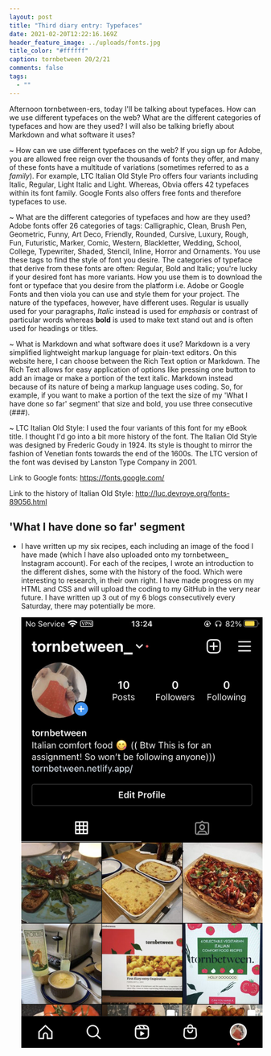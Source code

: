 ```yaml
---
layout: post
title: "Third diary entry: Typefaces"
date: 2021-02-20T12:22:16.169Z
header_feature_image: ../uploads/fonts.jpg
title_color: "#ffffff"
caption: tornbetween 20/2/21
comments: false
tags:
  - ""
---
```

Afternoon tornbetween-ers, today I'll be talking about typefaces. How can we use different typefaces on the web? What are the different categories of typefaces and how are they used? I will also be talking briefly about Markdown and what software it uses? 

~ How can we use different typefaces on the web? If you sign up for Adobe, you are allowed free reign over the thousands of fonts they offer, and many of these fonts have a multitude of variations (sometimes referred to as a *family*). For example, LTC Italian Old Style Pro offers four variants including Italic, Regular, Light Italic and Light. Whereas, Obvia offers 42 typefaces within its font family. Google Fonts also offers free fonts and therefore typefaces to use. 

~ What are the different categories of typefaces and how are they used? Adobe fonts offer 26 categories of tags: Calligraphic, Clean, Brush Pen, Geometric, Funny, Art Deco, Friendly, Rounded, Cursive, Luxury, Rough, Fun, Futuristic, Marker, Comic, Western, Blackletter, Wedding, School, College, Typewriter, Shaded, Stencil, Inline, Horror and Ornaments. You use these tags to find the style of font you desire. The categories of typeface that derive from these fonts are often: Regular, Bold and Italic; you're lucky if your desired font has more variants. How you use them is to download the font or typeface that you desire from the platform i.e. Adobe or Google Fonts and then viola you can use and style them for your project. The nature of the typefaces, however, have different uses. Regular is usually used for your paragraphs, *Italic* instead is used for *emphasis* or contrast of particular words whereas **bold** is used to make text stand out and is often used for headings or titles.

~ What is Markdown and what software does it use? Markdown is a very simplified lightweight markup language for plain-text editors. On this website here, I can choose between the Rich Text option or Markdown. The Rich Text allows for easy application of options like pressing one button to add an image or make a portion of the text italic. Markdown instead because of its nature of being a markup language uses coding. So, for example, if you want to make a portion of the text the size of my 'What I have done so far' segment' that size and bold, you use three consecutive (###). 

~ LTC Italian Old Style: I used the four variants of this font for my eBook title. I thought I'd go into a bit more history of the font. The Italian Old Style was designed by Frederic Goudy in 1924. Its style is thought to mirror the fashion of Venetian fonts towards the end of the 1600s. The LTC version of the font was devised by Lanston Type Company in 2001. 

Link to Google fonts: <https://fonts.google.com/>

Link to the history of Italian Old Style: <http://luc.devroye.org/fonts-89056.html>

## 'What I have done so far' segment

* I have written up my six recipes, each including an image of the food I have made (which I have also uploaded onto my tornbetween_ Instagram account). For each of the recipes,  I wrote an introduction to the different dishes, some with the history of the food. Which were interesting to research, in their own right. I have made progress on my HTML and CSS and will upload the coding to my GitHub in the very near future. I have written up 3 out of my 6 blogs consecutively every Saturday, there may potentially be more. 

  ![A picture of tornbetween's Instagram page: with images of food and book cover](../uploads/instagramtornbetween.jpg "tornbetween's Instagram account")